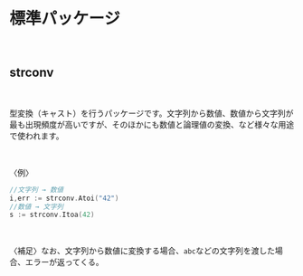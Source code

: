 # 標準パッケージ

<br>

## strconv

<br>

型変換（キャスト）を行うパッケージです。文字列から数値、数値から文字列が最も出現頻度が高いですが、そのほかにも数値と論理値の変換、など様々な用途で使われます。

<br>

〈例〉
```go
//文字列 → 数値
i,err := strconv.Atoi("42")
//数値 → 文字列
s := strconv.Itoa(42)
```

<br>

〈補足〉なお、文字列から数値に変換する場合、`abc`などの文字列を渡した場合、エラーが返ってくる。

